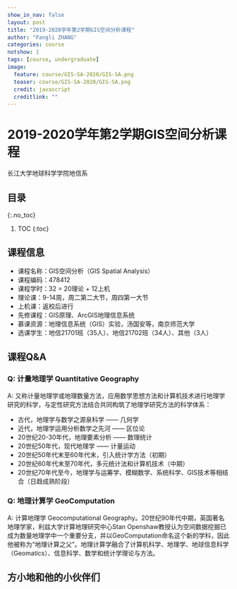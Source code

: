```yaml
---
show_in_nav: false
layout: post
title: "2019-2020学年第2学期GIS空间分析课程"
author: "Fangli ZHANG"
categories: course
notshow: 1
tags: [course, undergraduate]
image:
  feature: course/GIS-SA-2020/GIS-SA.png
  teaser: course/GIS-SA-2020/GIS-SA.png
  credit: javascript
  creditlink: ""
---
```


# 2019-2020学年第2学期GIS空间分析课程

长江大学地球科学学院地信系

## 目录
{:.no_toc}
1. TOC
{:toc}

## 课程信息
+ 课程名称：GIS空间分析（GIS Spatial Analysis）
+ 课程编码：478412
+ 课程学时：32 = 20理论 + 12上机
+ 理论课：9-14周，周二第二大节，周四第一大节
+ 上机课：返校后进行
+ 先修课程：GIS原理、ArcGIS地理信息系统
+ 慕课资源：地理信息系统（GIS）实验，汤国安等，南京师范大学
+ 选课学生：地信21701班（35人）、地信21702班（34人）、其他（3人）

## 课程Q&A
### Q: 计量地理学 Quantitative Geography
A: 又称计量地理学或地理数量方法，应用数学思想方法和计算机技术进行地理学研究的科学，与定性研究方法结合共同构筑了地理学研究方法的科学体系：
+ 古代，地理学与数学之源泉科学 —— 几何学
+ 近代，地理学运用分析数学之先河 —— 区位论
+ 20世纪20-30年代，地理要素分析 —— 数理统计
+ 20世纪50年代，现代地理学 —— 计量运动
+ 20世纪50年代末至60年代末，引入统计学方法（初期）
+ 20世纪60年代末至70年代，多元统计法和计算机技术（中期）
+ 20世纪70年代至今，地理学与运筹学、模糊数学、系统科学、GIS技术等相结合（日趋成熟阶段）

### Q: 地理计算学 GeoComputation
A: 计算地理学 Geocomputational Geography。20世纪90年代中期，英国著名地理学家，利兹大学计算地理研究中心Stan Openshaw教授认为空间数据挖掘已成为数量地理学中一个重要分支，并以GeoComputation命名这个新的学科，因此他被称为“地理计算之父”。地理计算学融合了计算机科学、地理学、地球信息科学（Geomatics）、信息科学、数学和统计学理论与方法。

## 方小地和他的小伙伴们

<html>
    <head>
    <style>
        #chartdiv {
            width: 100%;
            height: 480px;
        }
        .map-marker {
            margin-left: -5px;
            margin-top: -5px;
        }
        .map-marker.map-clickable {
            cursor: pointer;
        }
        .pulse {
            width: 0px;
            height: 0px;
            border: 0px solid #f7f14c;
            -webkit-border-radius: 30px;
            -moz-border-radius: 30px;
            border-radius: 30px;
            background-color: #716f42;
            z-index: 10;
            position: absolute;
      }
      .map-marker .dot {
            border: 10px solid #FFFFFF;
            background: transparent;
            -webkit-border-radius: 100px;
            -moz-border-radius: 100px;
            border-radius: 100px;
            height: 40px;
            width: 40px;
            -webkit-animation: pulse 0.5s ease-out;
            -moz-animation: pulse 1s ease-out;
            animation: pulse 1.5s ease-out;
            -webkit-animation-iteration-count: infinite;
            -moz-animation-iteration-count: infinite;
            animation-iteration-count: infinite;
            position: absolute;
            top: -25px;
            left: -25px;
            z-index: 1;
            opacity: 0;
    }
    @-moz-keyframes pulse {
           0% {
              -moz-transform: scale(0);
              opacity: 0.0;
           }
           25% {
              -moz-transform: scale(0);
              opacity: 0.1;
           }
           50% {
              -moz-transform: scale(0.1);
              opacity: 0.3;
           }
           75% {
              -moz-transform: scale(0.5);
              opacity: 0.5;
           }
           100% {
              -moz-transform: scale(1);
              opacity: 0.0;
           }
    }
    @-webkit-keyframes "pulse" {
           0% {
              -webkit-transform: scale(0);
              opacity: 0.0;
           }
           25% {
              -webkit-transform: scale(0);
              opacity: 0.1;
           }
           50% {
              -webkit-transform: scale(0.1);
              opacity: 0.3;
           }
           75% {
              -webkit-transform: scale(0.5);
              opacity: 0.5;
           }
           100% {
              -webkit-transform: scale(1);
              opacity: 0.0;
           }
       }
    </style>
    </head>
    <body>
    <script src="https://www.amcharts.com/lib/3/ammap.js"></script>
    <script src="https://www.amcharts.com/lib/3/maps/js/worldLow.js"></script>
    <script src="https://www.amcharts.com/lib/3/themes/light.js"></script>
    <script>
    var targetSVG = "M9,0C4.029,0,0,4.029,0,9s4.029,9,9,9s9-4.029,9-9S13.971,0,9,0z M9,15.93 c-3.83,0-6.93-3.1-6.93-6.93S5.17,2.07,9,2.07s6.93,3.1,6.93,6.93S12.83,15.93,9,15.93 M12.5,9c0,1.933-1.567,3.5-3.5,3.5S5.5,10.933,5.5,9S7.067,5.5,9,5.5 S12.5,7.067,12.5,9z";

    <!-- var targetSVG = "{{site.baseurl}}/assets/svg/taxi.svg"; -->

    var map = AmCharts.makeChart( "chartdiv", {
        "type": "map",
        "theme": "light",
        "dragMap": true,
        "projection": "miller",
        "mouseWheelZoomEnabled": true,
        "showBalloonOnSelectedObject": true,
        "backgroundAlpha": 1,
        "backgroundColor": "#000",

        "dataProvider": {
            "mapURL": "/assets/map/chinaHigh.svg",

            "zoomLevel": 1,
            "zoomLatitude": 36.7,
            "zoomLongitude": 104.2,

            "lines": [
            ],

            "images": [
            {"type": "circle", "title": "<b>湖南岳阳</b><br/>欧阳明远", "latitude": 29.33, "longitude": 113.09, "scale": 0.3},
            {"type": "circle", "title": "<b>河南安阳</b><br/>任安晶", "latitude": 36.1, "longitude": 114.33, "scale": 0.3},
            {"type": "circle", "title": "<b>山东聊城</b><br/>崔维帅", "latitude": 36.62, "longitude": 116.23995, "scale": 0.3},
            {"type": "circle", "title": "<b>湖北咸宁</b><br/>王建", "latitude": 29.6, "longitude": 114.47, "scale": 0.3},
            {"type": "circle", "title": "<b>湖北武汉</b><br/>凃怿闻", "latitude": 30.63, "longitude": 114.38, "scale": 0.3},
            {"type": "circle", "title": "<b>湖北黄冈</b><br/>鲁宏辉", "latitude": 30.4, "longitude": 115.25, "scale": 0.3},
            {"type": "circle", "title": "<b>河南周口</b><br/>王刘坤", "latitude": 33.73, "longitude": 114.88, "scale": 0.3},
            {"type": "circle", "title": "<b>湖北荆州</b><br/>饶瑩春", "latitude": 30.34, "longitude": 112.23, "scale": 0.3},
            {"type": "circle", "title": "<b>河北沧州</b><br/>李晓文", "latitude": 38.3, "longitude": 116.87, "scale": 0.3},
            {"type": "circle", "title": "<b>湖北咸宁</b><br/>周有恩", "latitude": 29.88, "longitude": 114.31, "scale": 0.3},
            {"type": "circle", "title": "<b>湖北荆门</b><br/>杨旨钊", "latitude": 30.71, "longitude": 112.59, "scale": 0.3},
            {"type": "circle", "title": "<b>乌鲁木齐</b><br/>唐晴", "latitude": 45.04, "longitude": 86.56, "scale": 0.3},
            {"type": "circle", "title": "<b>湖北仙桃</b><br/>刘佳昊", "latitude": 30.36, "longitude": 113.43, "scale": 0.3},
            {"type": "circle", "title": "<b>湖北武汉</b><br/>朱恰", "latitude": 30.57, "longitude": 114.37, "scale": 0.3},
            {"type": "circle", "title": "<b>湖北咸宁</b><br/>熊夏悦", "latitude": 29.88, "longitude": 114.3, "scale": 0.3},
            {"type": "circle", "title": "<b>江西上饶</b><br/>方前程", "latitude": 28.3, "longitude": 117.95, "scale": 0.3},
            {"type": "circle", "title": "<b>湖北利川</b><br/>段先兴", "latitude": 30.26, "longitude": 108.75, "scale": 0.3},
            {"type": "circle", "title": "<b>浙江金华</b><br/>徐涛", "latitude": 29.2, "longitude": 119.45, "scale": 0.3},
            {"type": "circle", "title": "<b>山东菏泽</b><br/>王亚茹", "latitude": 35.55, "longitude": 115.52, "scale": 0.3},
            {"type": "circle", "title": "<b>云南文山</b><br/>杨油加", "latitude": 23.49, "longitude": 104.3, "scale": 0.3},
            {"type": "circle", "title": "<b>湖北孝感</b><br/>余龙", "latitude": 30.55, "longitude": 114.08, "scale": 0.3},
            {"type": "circle", "title": "<b>四川达州</b><br/>刘晓凤 ", "latitude": 30.94, "longitude": 107.96, "scale": 0.3},
            {"type": "circle", "title": "<b>湖北孝感</b><br/>王丹阳", "latitude": 31.26, "longitude": 113.69, "scale": 0.3},
            {"type": "circle", "title": "<b>江西赣州</b><br/>李瑾", "latitude": 25.39, "longitude": 114.94, "scale": 0.3},
            {"type": "circle", "title": "<b>山西运城</b><br/>李灿", "latitude": 35.6, "longitude": 110.97, "scale": 0.3},
            {"type": "circle", "title": "<b>广东惠州</b><br/>程信昱", "latitude": 22.8, "longitude": 114.47, "scale": 0.3},
            {"type": "circle", "title": "<b>辽宁葫芦岛</b><br/>冯浚", "latitude": 40.71, "longitude": 120.84, "scale": 0.3},
            {"type": "circle", "title": "<b>湖北荆门</b><br/>周再文", "latitude": 31.03, "longitude": 112.19, "scale": 0.3},
            {"type": "circle", "title": "<b>重庆秀山</b><br/>戴秀清", "latitude": 28.5, "longitude": 108.97, "scale": 0.3},
            {"type": "circle", "title": "<b>湖北恩施</b><br/>朱俊", "latitude": 30.21, "longitude": 109.17, "scale": 0.3},
            {"type": "circle", "title": "<b>河南项城</b><br/>黄帅", "latitude": 37.12, "longitude": 114.33, "scale": 0.3},
            {"type": "circle", "title": "<b>青海西宁</b><br/>王新艳", "latitude": 31.42, "longitude": 109.37, "scale": 0.3},
            {"type": "circle", "title": "<b>湖北咸宁</b><br/>陈哲", "latitude": 29.6, "longitude": 114.48, "scale": 0.3},
            {"type": "circle", "title": "<b>湖北随州</b><br/>谢济阳", "latitude": 32, "longitude": 112.88, "scale": 0.3}
            ]
        },

            "areasSettings": {
                "color": "#FFCC00",
                "outlineThickness": 0.3,
                "unlistedAreasColor": "#FFFFFF",
                "unlistedAreasAlpha": 0.6
            },

            "imagesSettings": {
              "color": "#00FF00",
              "rollOverColor": "#FFFF00",
              "selectedColor": "#000000"
            },

            "linesSettings": {
              "arc": -0.75,
              "arrow": "middle",
              "color": "#FFFF00",
              "alpha": 1,
              "arrowAlpha": 1,
              "arrowSize": 3,
              "thickness": 1
            },

            "balloon": {
                "drop": false,
                "fixedPosition": false
            },

            "zoomControl": {
              "homeButtonEnabled": false,
              "zoomControlEnabled": false,
              "buttonSize": 10,
              "gridHeight": 0,
              "draggerAlpha": 0,
              "gridAlpha": 0
            },

            "backgroundZoomsToTop": true,
            "linesAboveImages": false,

           "export": {
             "enabled": false
           }
    } );

    map.addListener( "positionChanged", updateCustomMarkers );

    function updateCustomMarkers( event ) {
      var map = event.chart;

      for ( var x in map.dataProvider.images ) {
        var image = map.dataProvider.images[ x ];
        if (x == 4) {
            if ( 'undefined' == typeof image.externalElement )
            image.externalElement = createCustomMarker( image );
            var xy = map.coordinatesToStageXY( image.longitude, image.latitude );
            image.externalElement.style.top = xy.y + 'px';
            image.externalElement.style.left = xy.x + 'px';
        } else {
            if ( 'undefined' == typeof image.externalElement )
            image.externalElement = createCustomMarker( image );
            var xy = map.coordinatesToStageXY( image.longitude, image.latitude );
            image.externalElement.style.top = xy.y + 'px';
            image.externalElement.style.left = xy.x + 'px';
        }
      }
    }

    function createCustomMarker( image ) {
      var holder = document.createElement( 'div' );
      holder.className = 'map-marker';
      holder.title = image.title;
      holder.style.position = 'absolute';

      if ( undefined != image.url ) {
        holder.onclick = function() {
          window.location.href = image.url;
        };
        holder.className += ' map-clickable';
      }

      var dot = document.createElement( 'div' );
      dot.className = 'dot';
      holder.appendChild( dot );

      var pulse = document.createElement( 'div' );
      pulse.className = 'pulse';
      holder.appendChild( pulse );

      image.chart.chartDiv.appendChild( holder );

      return holder;
    }


    </script>
    </body>
    <div id="chartdiv"></div>
</html>




## 授课日志

### 2020-04-07 雨课堂上课-GIS空间分析第一章地理空间数据分析与GIS
70/72名同学签到了课程，10:05-11:40，课程2节共90分钟，中途休息5分钟。
全程雨课堂授课，稳定。
![GIS空间分析-第一章地理空间数据分析与GIS](../assets/img/course/GIS-SA-2020/GIS-SA-1.png)
